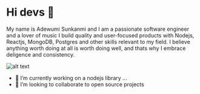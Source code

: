 # Hi devs 👋
 My name is Adewumi Sunkanmi and I am a passionate software engineer and a lover of music 
 I build quality and user-focused products with Nodejs, Reactjs, MongoDB, Postgres and other skills relevant to my field. I believe anything worth doing at all is worth doing    well, and thats why I embrace deligence and consistency.

![alt text](https://nodejs.org/static/images/logo-hexagon-card.png)

- 🔭 I’m currently working on a nodejs library ...
- 👯 I’m looking to collaborate to open source projects 




